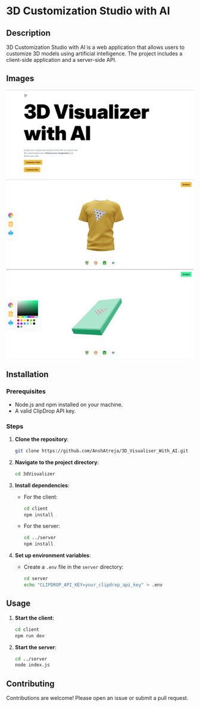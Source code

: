 # 3D Customization Studio with AI

## Description
3D Customization Studio with AI is a web application that allows users to customize 3D models using artificial intelligence. The project includes a client-side application and a server-side API.

## Images

![Screenshot1](assets/img1.png)
![Screenshot2](assets/img2.png)
![Screenshot3](assets/img3.png)

## Installation

### Prerequisites
- Node.js and npm installed on your machine.
- A valid ClipDrop API key.

### Steps

1. **Clone the repository**:
    ```sh
    git clone https://github.com/AnshAtreja/3D_Visualiser_With_AI.git
    ```

2. **Navigate to the project directory**:
    ```sh
    cd 3dVisualizer
    ```

3. **Install dependencies**:
    - For the client:
        ```sh
        cd client
        npm install
        ```

    - For the server:
        ```sh
        cd ../server
        npm install
        ```

4. **Set up environment variables**:
    - Create a `.env` file in the `server` directory:
        ```sh
        cd server
        echo "CLIPDROP_API_KEY=your_clipdrop_api_key" > .env
        ```

## Usage

1. **Start the client**:
    ```sh
    cd client
    npm run dev
    ```

2. **Start the server**:
    ```sh
    cd ../server
    node index.js
    ```

## Contributing
Contributions are welcome! Please open an issue or submit a pull request.

